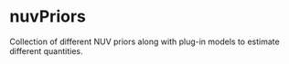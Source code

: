# nuvPriors
Collection of different NUV priors along with plug-in models to estimate different quantities.
